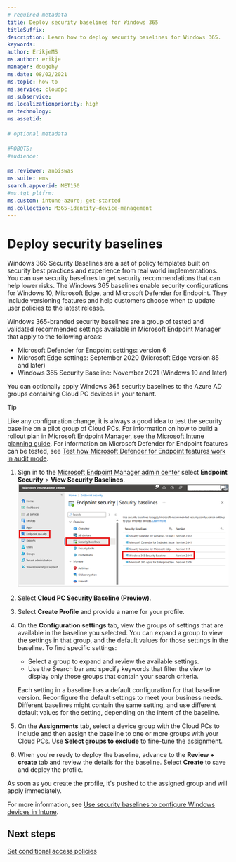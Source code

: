 ```yaml
---
# required metadata
title: Deploy security baselines for Windows 365
titleSuffix:
description: Learn how to deploy security baselines for Windows 365.
keywords:
author: ErikjeMS  
ms.author: erikje
manager: dougeby
ms.date: 08/02/2021
ms.topic: how-to
ms.service: cloudpc
ms.subservice:
ms.localizationpriority: high
ms.technology:
ms.assetid: 

# optional metadata

#ROBOTS:
#audience:

ms.reviewer: anbiswas
ms.suite: ems
search.appverid: MET150
#ms.tgt_pltfrm:
ms.custom: intune-azure; get-started
ms.collection: M365-identity-device-management
---
```


# Deploy security baselines

Windows 365 Security Baselines are a set of policy templates built on security best practices and experience from real world implementations. You can use security baselines to get security recommendations that can help lower risks. The Windows 365 baselines enable security configurations for Windows 10, Microsoft Edge, and Microsoft Defender for Endpoint. They include versioning features and help customers choose when to update user policies to the latest release.

Windows 365-branded security baselines are a group of tested and validated recommended settings available in Microsoft Endpoint Manager that apply to the following areas:

- Microsoft Defender for Endpoint settings: version 6
- Microsoft Edge settings: September 2020 (Microsoft Edge version 85 and later)
- Windows 365 Security Baseline: November 2021 (Windows 10 and later)

You can optionally apply Windows 365 security baselines to the Azure AD groups containing Cloud PC devices in your tenant.  

> [!TIP] 
> Like any configuration change, it is always a good idea to test the security baseline on a pilot group of Cloud PCs. For information on how to build a rollout plan in Microsoft Endpoint Manager, see the [Microsoft Intune planning guide](/mem/intune/fundamentals/intune-planning-guide#task-5-create-a-rollout-plan). For information on Microsoft Defender for Endpoint features can be tested, see [Test how Microsoft Defender for Endpoint features work in audit mode](/microsoft-365/security/defender-endpoint/audit-windows-defender).

1. Sign in to the [Microsoft Endpoint Manager admin center](https://go.microsoft.com/fwlink/?linkid=2109431) select **Endpoint Security** > **View Security Baselines**.
![Screenshot of view security baselines](./media/deploy-security-baselines/view-security-baselines.png)
2. Select **Cloud PC Security Baseline (Preview)**.
3. Select **Create Profile** and provide a name for your profile.
4. On the **Configuration settings** tab, view the groups of settings that are available in the baseline you selected. You can expand a group to view the settings in that group, and the default values for those settings in the baseline. To find specific settings:
    - Select a group to expand and review the available settings.
    - Use the Search bar and specify keywords that filter the view to display only those groups that contain your search criteria.

    Each setting in a baseline has a default configuration for that baseline version. Reconfigure the default settings to meet your business needs. Different baselines might contain the same setting, and use different default values for the setting, depending on the intent of the baseline.
5. On the **Assignments** tab, select a device group with the Cloud PCs to include and then assign the baseline to one or more groups with your Cloud PCs. Use **Select groups to exclude** to fine-tune the assignment.
6. When you're ready to deploy the baseline, advance to the **Review + create** tab and review the details for the baseline. Select **Create** to save and deploy the profile.

As soon as you create the profile, it's pushed to the assigned group and will apply immediately.

For more information, see [Use security baselines to configure Windows devices in Intune](/mem/intune/protect/security-baselines).

<!-- ########################## -->
## Next steps

[Set conditional access policies](set-conditional-access-policies.md)
